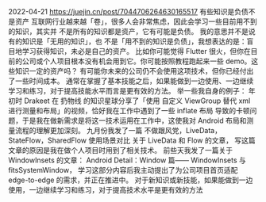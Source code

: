 
2022-04-21
https://juejin.cn/post/7044706264630165517
有些知识是负债不是资产
互联网行业越来越「卷」，很多人会非常焦虑，因此会学习一些目前用不到的知识，其实并 不是所有的知识都是资产，它有可能是负债。
我的意思并不是说有的知识是「无用的知识」，也 不是「用不到的知识是负债」，我想表达的是：盲目地学习获得知识，未必是自己的资产。
比如你可能觉得 Flutter 很火，但你在目前的公司或个人项目根本没有机会用到它。你可能按照教程跑起来一些 demo。这些知识一定的资产吗？
   有可能你未来的公司仍不会使用这项技术，但你已经付出了一些时间成本。
通常在掌握了基本技能之后，如果能做到一边使用、一边继续学习和练习，对于提高技能水平而言是更有效的方法。
举一些我自身的例子：
年初时 Drakeet 在 扔物线 的知识星球分享了「使用 自定义 ViewGroup 替代 xml 进行测量和布局」的视频，恰好我在工作中遇到了一些 
   inflate 布局 导致的卡顿问题，于是我在做新需求是将这一技术运用在工作中，这使我对 Android 布局和测量流程的理解更加深刻。
九月份我发了一篇 不做跟风党，LiveData，StateFlow，SharedFlow 使用场景对比 关于 LiveData 和 Flow 的文章，
   写这篇文章的原因是我在做个人项目时用到了相关技术。
前些天我发了一篇关于 WindowInsets 的文章： Android Detail：Window 篇—— WindowInsets 与 fitsSystemWindow，
   学习这部分内容后我主动提出了为公司项目首页适配 edge-to-edge 的需求，并正在推进中。
对于新知识或新技能，如果能做到一边使用，一边继续学习和练习，对于提高技术水平是更有效的方法
